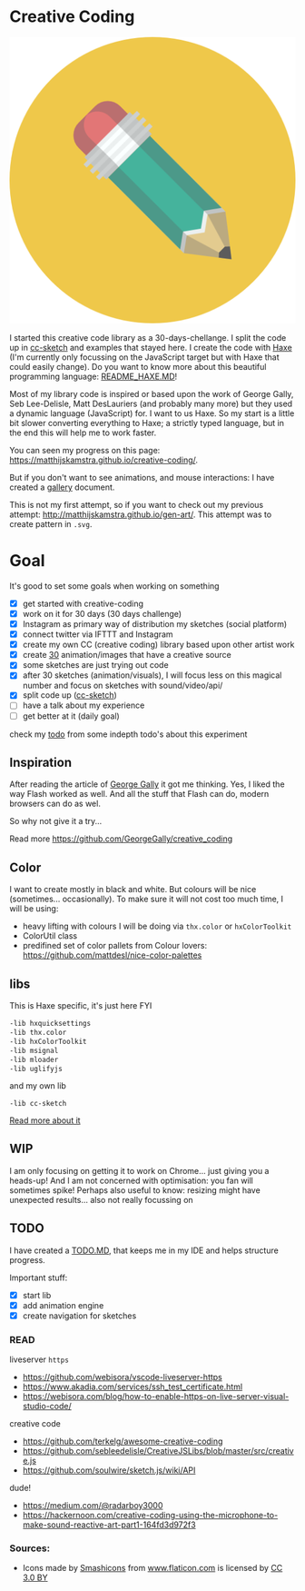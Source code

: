 # Creative Coding

<p align="center">
  <img src="icon.jpg" />
</p>

I started this creative code library as a 30-days-chellange. I split the code up in [cc-sketch](https://github.com/MatthijsKamstra/cc-sketch) and examples that stayed here. I create the code with [Haxe](http://www.haxe.org) (I'm currently only focussing on the JavaScript target but with Haxe that could easily change). Do you want to know more about this beautiful programming language: [README_HAXE.MD](README_HAXE.MD)!

Most of my library code is inspired or based upon the work of George Gally, Seb Lee-Delisle, Matt DesLauriers (and probably many more) but they used a dynamic language (JavaScript) for. I want to us Haxe. So my start is a little bit slower converting everything to Haxe; a strictly typed language, but in the end this will help me to work faster.

You can seen my progress on this page: <https://matthijskamstra.github.io/creative-coding/>.

But if you don't want to see animations, and mouse interactions: I have created a [gallery](GALLERY.md) document.

This is not my first attempt, so if you want to check out my previous attempt: <http://matthijskamstra.github.io/gen-art/>. This attempt was to create pattern in `.svg`.

# Goal

It's good to set some goals when working on something

- [x] get started with creative-coding
- [x] work on it for 30 days (30 days challenge)
- [x] Instagram as primary way of distribution my sketches (social platform)
- [x] connect twitter via IFTTT and Instagram
- [x] create my own CC (creative coding) library based upon other artist work
- [x] create [30](GALLERY.md) animation/images that have a creative source
- [x] some sketches are just trying out code
- [x] after 30 sketches (animation/visuals), I will focus less on this magical number and focus on sketches with sound/video/api/
- [x] split code up ([cc-sketch](https://github.com/MatthijsKamstra/cc-sketch))
- [ ] have a talk about my experience
- [ ] get better at it (daily goal)

check my [todo](TODO.MD) from some indepth todo's about this experiment

## Inspiration

After reading the article of [George Gally](https://hackernoon.com/creative-coding-basics-4d623af1c647) it got me thinking.
Yes, I liked the way Flash worked as well. And all the stuff that Flash can do, modern browsers can do as wel.

So why not give it a try...

Read more <https://github.com/GeorgeGally/creative_coding>


## Color

I want to create mostly in black and white. But colours will be nice (sometimes... occasionally).
To make sure it will not cost too much time, I will be using:

- heavy lifting with colours I will be doing via `thx.color` or `hxColorToolkit`
- ColorUtil class
- predifined set of color pallets from Colour lovers: <https://github.com/mattdesl/nice-color-palettes>


## libs

This is Haxe specific, it's just here FYI

```
-lib hxquicksettings
-lib thx.color
-lib hxColorToolkit
-lib msignal
-lib mloader
-lib uglifyjs
```

and my own lib

```
-lib cc-sketch
```

[Read more about it](https://github.com/MatthijsKamstra/cc-sketch/blob/master/README.md)

## WIP

I am only focusing on getting it to work on Chrome... just giving you a heads-up!
And I am not concerned with optimisation: you fan will sometimes spike!
Perhaps also useful to know: resizing might have unexpected results... also not really focussing on

## TODO

I have created a [TODO.MD](TODO.MD), that keeps me in my IDE and helps structure progress.

Important stuff:

- [x] start lib
- [x] add animation engine
- [x] create navigation for sketches

### READ

liveserver `https`

- https://github.com/webisora/vscode-liveserver-https
- https://www.akadia.com/services/ssh_test_certificate.html
- https://webisora.com/blog/how-to-enable-https-on-live-server-visual-studio-code/

creative code

- https://github.com/terkelg/awesome-creative-coding
- https://github.com/sebleedelisle/CreativeJSLibs/blob/master/src/creative.js
- https://github.com/soulwire/sketch.js/wiki/API

dude!

- https://medium.com/@radarboy3000
- https://hackernoon.com/creative-coding-using-the-microphone-to-make-sound-reactive-art-part1-164fd3d972f3


### Sources:


- <div>Icons made by <a href="https://www.flaticon.com/authors/smashicons" title="Smashicons">Smashicons</a> from <a href="https://www.flaticon.com/" title="Flaticon">www.flaticon.com</a> is licensed by <a href="http://creativecommons.org/licenses/by/3.0/" 			    title="Creative Commons BY 3.0" target="_blank">CC 3.0 BY</a></div>
